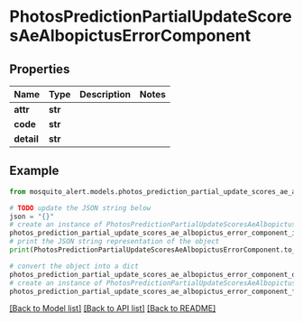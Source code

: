 # PhotosPredictionPartialUpdateScoresAeAlbopictusErrorComponent


## Properties

Name | Type | Description | Notes
------------ | ------------- | ------------- | -------------
**attr** | **str** |  | 
**code** | **str** |  | 
**detail** | **str** |  | 

## Example

```python
from mosquito_alert.models.photos_prediction_partial_update_scores_ae_albopictus_error_component import PhotosPredictionPartialUpdateScoresAeAlbopictusErrorComponent

# TODO update the JSON string below
json = "{}"
# create an instance of PhotosPredictionPartialUpdateScoresAeAlbopictusErrorComponent from a JSON string
photos_prediction_partial_update_scores_ae_albopictus_error_component_instance = PhotosPredictionPartialUpdateScoresAeAlbopictusErrorComponent.from_json(json)
# print the JSON string representation of the object
print(PhotosPredictionPartialUpdateScoresAeAlbopictusErrorComponent.to_json())

# convert the object into a dict
photos_prediction_partial_update_scores_ae_albopictus_error_component_dict = photos_prediction_partial_update_scores_ae_albopictus_error_component_instance.to_dict()
# create an instance of PhotosPredictionPartialUpdateScoresAeAlbopictusErrorComponent from a dict
photos_prediction_partial_update_scores_ae_albopictus_error_component_from_dict = PhotosPredictionPartialUpdateScoresAeAlbopictusErrorComponent.from_dict(photos_prediction_partial_update_scores_ae_albopictus_error_component_dict)
```
[[Back to Model list]](../README.md#documentation-for-models) [[Back to API list]](../README.md#documentation-for-api-endpoints) [[Back to README]](../README.md)


